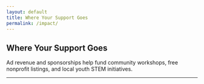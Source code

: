 ```yaml
---
layout: default
title: Where Your Support Goes
permalink: /impact/
---
```


<h2>Where Your Support Goes</h2>
<p>Ad revenue and sponsorships help fund community workshops, free nonprofit listings, and local youth STEM initiatives.</p>

---

